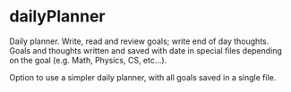 # dailyPlanner
Daily planner. Write, read and review goals; write end of day thoughts.
Goals and thoughts written and saved with date in special files depending 
on the goal (e.g. Math, Physics, CS, etc...).

Option to use a simpler daily planner, with all goals saved in a single file.
